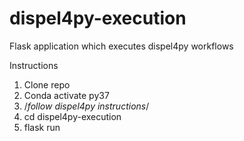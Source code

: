 # dispel4py-execution


Flask application which executes dispel4py workflows 

Instructions 

1. Clone repo 
2. Conda activate py37 
3. /*follow dispel4py instructions*/
4. cd dispel4py-execution
5. flask run 
